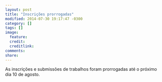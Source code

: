 ```yaml
---
layout: post
title: "Inscrições prorrogadas"
modified: 2014-07-30 19:17:47 -0300
category: []
tags: []
image:
  feature: 
  credit: 
  creditlink: 
comments: 
share: 
---
```


As inscrições e submissões de trabalhos foram prorrogadas até o próximo dia 10 de agosto.